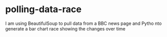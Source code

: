 # polling-data-race
I am using BeautifulSoup to pull data from a BBC news page and Pytho nto generate a bar chart race showing the changes over time
